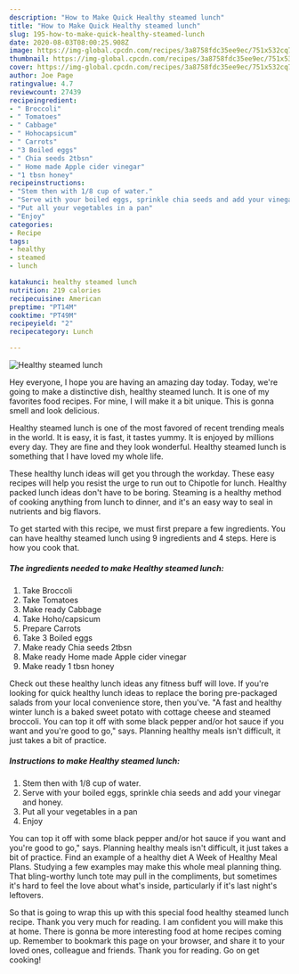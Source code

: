 ```yaml
---
description: "How to Make Quick Healthy steamed lunch"
title: "How to Make Quick Healthy steamed lunch"
slug: 195-how-to-make-quick-healthy-steamed-lunch
date: 2020-08-03T08:00:25.908Z
image: https://img-global.cpcdn.com/recipes/3a8758fdc35ee9ec/751x532cq70/healthy-steamed-lunch-recipe-main-photo.jpg
thumbnail: https://img-global.cpcdn.com/recipes/3a8758fdc35ee9ec/751x532cq70/healthy-steamed-lunch-recipe-main-photo.jpg
cover: https://img-global.cpcdn.com/recipes/3a8758fdc35ee9ec/751x532cq70/healthy-steamed-lunch-recipe-main-photo.jpg
author: Joe Page
ratingvalue: 4.7
reviewcount: 27439
recipeingredient:
- " Broccoli"
- " Tomatoes"
- " Cabbage"
- " Hohocapsicum"
- " Carrots"
- "3 Boiled eggs"
- " Chia seeds 2tbsn"
- " Home made Apple cider vinegar"
- "1 tbsn honey"
recipeinstructions:
- "Stem then with 1/8 cup of water."
- "Serve with your boiled eggs, sprinkle chia seeds and add your vinegar and honey."
- "Put all your vegetables in a pan"
- "Enjoy"
categories:
- Recipe
tags:
- healthy
- steamed
- lunch

katakunci: healthy steamed lunch 
nutrition: 219 calories
recipecuisine: American
preptime: "PT14M"
cooktime: "PT49M"
recipeyield: "2"
recipecategory: Lunch

---
```



![Healthy steamed lunch](https://img-global.cpcdn.com/recipes/3a8758fdc35ee9ec/751x532cq70/healthy-steamed-lunch-recipe-main-photo.jpg)

Hey everyone, I hope you are having an amazing day today. Today, we're going to make a distinctive dish, healthy steamed lunch. It is one of my favorites food recipes. For mine, I will make it a bit unique. This is gonna smell and look delicious.

Healthy steamed lunch is one of the most favored of recent trending meals in the world. It is easy, it is fast, it tastes yummy. It is enjoyed by millions every day. They are fine and they look wonderful. Healthy steamed lunch is something that I have loved my whole life.

These healthy lunch ideas will get you through the workday. These easy recipes will help you resist the urge to run out to Chipotle for lunch. Healthy packed lunch ideas don&#39;t have to be boring. Steaming is a healthy method of cooking anything from lunch to dinner, and it&#39;s an easy way to seal in nutrients and big flavors.


To get started with this recipe, we must first prepare a few ingredients. You can have healthy steamed lunch using 9 ingredients and 4 steps. Here is how you cook that.

<!--inarticleads1-->

##### The ingredients needed to make Healthy steamed lunch:

1. Take  Broccoli
1. Take  Tomatoes
1. Make ready  Cabbage
1. Take  Hoho/capsicum
1. Prepare  Carrots
1. Take 3 Boiled eggs
1. Make ready  Chia seeds 2tbsn
1. Make ready  Home made Apple cider vinegar
1. Make ready 1 tbsn honey


Check out these healthy lunch ideas any fitness buff will love. If you&#39;re looking for quick healthy lunch ideas to replace the boring pre-packaged salads from your local convenience store, then you&#39;ve. &#34;A fast and healthy winter lunch is a baked sweet potato with cottage cheese and steamed broccoli. You can top it off with some black pepper and/or hot sauce if you want and you&#39;re good to go,&#34; says. Planning healthy meals isn&#39;t difficult, it just takes a bit of practice. 

<!--inarticleads2-->

##### Instructions to make Healthy steamed lunch:

1. Stem then with 1/8 cup of water.
1. Serve with your boiled eggs, sprinkle chia seeds and add your vinegar and honey.
1. Put all your vegetables in a pan
1. Enjoy


You can top it off with some black pepper and/or hot sauce if you want and you&#39;re good to go,&#34; says. Planning healthy meals isn&#39;t difficult, it just takes a bit of practice. Find an example of a healthy diet A Week of Healthy Meal Plans. Studying a few examples may make this whole meal planning thing. That bling-worthy lunch tote may pull in the compliments, but sometimes it&#39;s hard to feel the love about what&#39;s inside, particularly if it&#39;s last night&#39;s leftovers. 

So that is going to wrap this up with this special food healthy steamed lunch recipe. Thank you very much for reading. I am confident you will make this at home. There is gonna be more interesting food at home recipes coming up. Remember to bookmark this page on your browser, and share it to your loved ones, colleague and friends. Thank you for reading. Go on get cooking!
